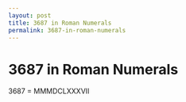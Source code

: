 ```yaml
---
layout: post
title: 3687 in Roman Numerals
permalink: 3687-in-roman-numerals
---
```


# 3687 in Roman Numerals

3687 = MMMDCLXXXVII
